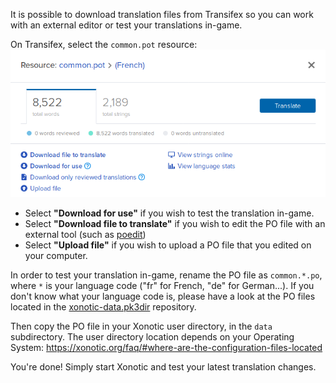 It is possible to download translation files from Transifex so you can work with an external editor or test your translations in-game.

On Transifex, select the `common.pot` resource:
![Screenshot_20191005_164237](uploads/37bb634467e5ee1a025022cc2e53e652/Screenshot_20191005_164237.png)
*  Select **"Download for use"** if you wish to test the translation in-game.
*  Select **"Download file to translate"** if you wish to edit the PO file with an external tool (such as [poedit](https://poedit.net/))
*  Select **"Upload file"** if you wish to upload a PO file that you edited on your computer.

In order to test your translation in-game, rename the PO file as `common.*.po`, where `*` is your language code ("fr" for French, "de" for German...).
If you don't know what your language code is, please have a look at the PO files located in the [xonotic-data.pk3dir](https://gitlab.com/xonotic/xonotic-data.pk3dir) repository.

Then copy the PO file in your Xonotic user directory, in the `data` subdirectory.
The user directory location depends on your Operating System: https://xonotic.org/faq/#where-are-the-configuration-files-located

You're done!
Simply start Xonotic and test your latest translation changes.